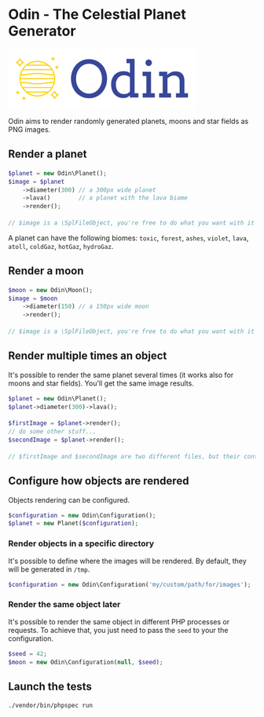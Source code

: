 # Odin - The Celestial Planet Generator

![](odin-logo.png)

Odin aims to render randomly generated planets, moons and star fields as PNG images.

## Render a planet

```php
$planet = new Odin\Planet();
$image = $planet
    ->diameter(300) // a 300px wide planet
    ->lava()        // a planet with the lava biome
    ->render();
    
// $image is a \SplFileObject, you're free to do what you want with it
```

A planet can have the following biomes: `toxic`, `forest`, `ashes`, `violet`, `lava`, `atoll`, `coldGaz`, `hotGaz`, `hydroGaz`.  


## Render a moon

```php
$moon = new Odin\Moon();
$image = $moon
    ->diameter(150) // a 150px wide moon
    ->render();
    
// $image is a \SplFileObject, you're free to do what you want with it
```

## Render multiple times an object

It's possible to render the same planet several times (it works also for moons and star fields). You'll get the same image results.

```php
$planet = new Odin\Planet();
$planet->diameter(300)->lava();

$firstImage = $planet->render();
// do some other stuff...
$secondImage = $planet->render();

// $firstImage and $secondImage are two different files, but their content are identical
```

## Configure how objects are rendered

Objects rendering can be configured. 

```php
$configuration = new Odin\Configuration();
$planet = new Planet($configuration);
```

### Render objects in a specific directory

It's possible to define where the images will be rendered. By default, they will be generated in `/tmp`.

```php
$configuration = new Odin\Configuration('my/custom/path/for/images');
```

### Render the same object later

It's possible to render the same object in different PHP processes or requests. To achieve that, you just need to pass the `seed` to your the configuration.

```php
$seed = 42;
$moon = new Odin\Configuration(null, $seed);
```

## Launch the tests

```bash
./vendor/bin/phpspec run
```
